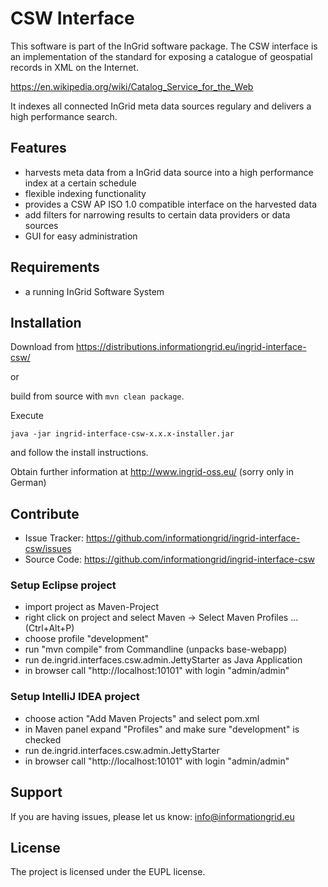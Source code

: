 CSW Interface
====================

This software is part of the InGrid software package. The CSW interface is an implementation of the standard for exposing a catalogue of geospatial records in XML on the Internet. 

https://en.wikipedia.org/wiki/Catalog_Service_for_the_Web

It indexes all connected InGrid meta data sources regulary and delivers a high performance search.

Features
--------

- harvests meta data from a InGrid data source into a high performance index at a certain schedule
- flexible indexing functionality
- provides a CSW AP ISO 1.0 compatible interface on the harvested data
- add filters for narrowing results to certain data providers or data sources
- GUI for easy administration


Requirements
-------------

- a running InGrid Software System

Installation
------------

Download from https://distributions.informationgrid.eu/ingrid-interface-csw/
 
or

build from source with `mvn clean package`.

Execute

```
java -jar ingrid-interface-csw-x.x.x-installer.jar
```

and follow the install instructions.

Obtain further information at http://www.ingrid-oss.eu/ (sorry only in German)


Contribute
----------

- Issue Tracker: https://github.com/informationgrid/ingrid-interface-csw/issues
- Source Code: https://github.com/informationgrid/ingrid-interface-csw
 
### Setup Eclipse project

* import project as Maven-Project
* right click on project and select Maven -> Select Maven Profiles ... (Ctrl+Alt+P)
* choose profile "development"
* run "mvn compile" from Commandline (unpacks base-webapp) 
* run de.ingrid.interfaces.csw.admin.JettyStarter as Java Application
* in browser call "http://localhost:10101" with login "admin/admin"

### Setup IntelliJ IDEA project

* choose action "Add Maven Projects" and select pom.xml
* in Maven panel expand "Profiles" and make sure "development" is checked
* run de.ingrid.interfaces.csw.admin.JettyStarter
* in browser call "http://localhost:10101" with login "admin/admin"

Support
-------

If you are having issues, please let us know: info@informationgrid.eu

License
-------

The project is licensed under the EUPL license.
